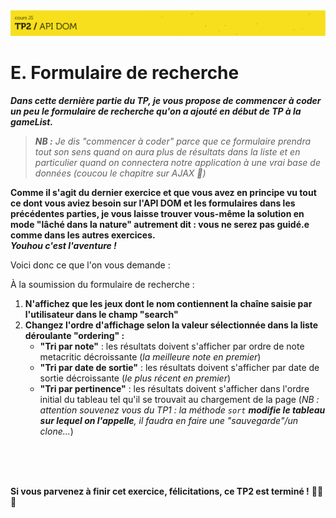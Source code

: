 <img src="images/readme/header-small.jpg" >

# E. Formulaire de recherche <!-- omit in toc -->

_**Dans cette dernière partie du TP, je vous propose de commencer à coder un peu le formulaire de recherche qu'on a ajouté en début de TP à la gameList.**_

> _**NB :** Je dis "commencer à coder" parce que ce formulaire prendra tout son sens quand on aura plus de résultats dans la liste et en particulier quand on connectera notre application à une vrai base de données (coucou le chapitre sur AJAX 👋)_

**Comme il s'agit du dernier exercice et que vous avez en principe vu tout ce dont vous aviez besoin sur l'API DOM et les formulaires dans les précédentes parties, je vous laisse trouver vous-même la solution en mode "lâché dans la nature" autrement dit : vous ne serez pas guidé.e comme dans les autres exercices.** \
_**Youhou c'est l'aventure !**_

Voici donc ce que l'on vous demande :

À la soumission du formulaire de recherche :
1. **N'affichez que les jeux dont le nom contiennent la chaîne saisie par l'utilisateur dans le champ "search"**
2. **Changez l'ordre d'affichage selon la valeur sélectionnée dans la liste déroulante "ordering" :**
	- **"Tri par note"** : les résultats doivent s'afficher par ordre de note metacritic décroissante (_la meilleure note en premier_)
	- **"Tri par date de sortie"** : les résultats doivent s'afficher par date de sortie décroissante (_le plus récent en premier_)
	- **"Tri par pertinence"** : les résultats doivent s'afficher dans l'ordre initial du tableau tel qu'il se trouvait au chargement de la page (_NB : attention souvenez vous du TP1 : la méthode `sort` **modifie le tableau sur lequel on l'appelle**, il faudra en faire une "sauvegarde"/un clone..._)

<br/>
<br/>
<br/>

**Si vous parvenez à finir cet exercice, félicitations, ce TP2 est terminé !** 👏👏👏